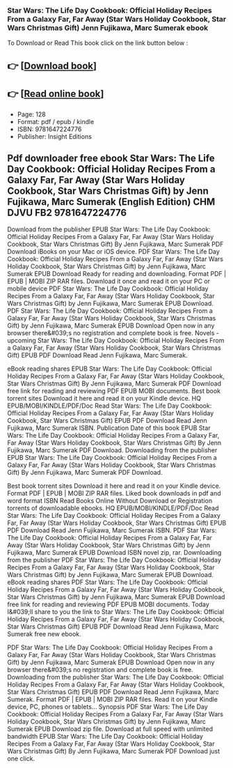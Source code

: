 ### Star Wars: The Life Day Cookbook: Official Holiday Recipes From a Galaxy Far, Far Away (Star Wars Holiday Cookbook, Star Wars Christmas Gift) Jenn Fujikawa, Marc Sumerak ebook

To Download or Read This book click on the link button below :

## 👉  [**[Download book](http://get-pdfs.com/download.php?group=book&from=github.com&id=615773&lnk=1079 "Download book")**]

## 👉  [**[Read online book](http://get-pdfs.com/download.php?group=book&from=github.com&id=615773&lnk=1079 "Read online book")**]


* Page: 128
* Format: pdf / epub / kindle
* ISBN: 9781647224776
* Publisher: Insight Editions



## Pdf downloader free ebook Star Wars: The Life Day Cookbook: Official Holiday Recipes From a Galaxy Far, Far Away (Star Wars Holiday Cookbook, Star Wars Christmas Gift) by Jenn Fujikawa, Marc Sumerak (English Edition) CHM DJVU FB2 9781647224776


Download from the publisher EPUB Star Wars: The Life Day Cookbook: Official Holiday Recipes From a Galaxy Far, Far Away (Star Wars Holiday Cookbook, Star Wars Christmas Gift) By Jenn Fujikawa, Marc Sumerak PDF Download iBooks on your Mac or iOS device. PDF Star Wars: The Life Day Cookbook: Official Holiday Recipes From a Galaxy Far, Far Away (Star Wars Holiday Cookbook, Star Wars Christmas Gift) by Jenn Fujikawa, Marc Sumerak EPUB Download Ready for reading and downloading. Format PDF | EPUB | MOBI ZIP RAR files. Download it once and read it on your PC or mobile device PDF Star Wars: The Life Day Cookbook: Official Holiday Recipes From a Galaxy Far, Far Away (Star Wars Holiday Cookbook, Star Wars Christmas Gift) by Jenn Fujikawa, Marc Sumerak EPUB Download. PDF Star Wars: The Life Day Cookbook: Official Holiday Recipes From a Galaxy Far, Far Away (Star Wars Holiday Cookbook, Star Wars Christmas Gift) by Jenn Fujikawa, Marc Sumerak EPUB Download Open now in any browser there&amp;#039;s no registration and complete book is free. Novels - upcoming Star Wars: The Life Day Cookbook: Official Holiday Recipes From a Galaxy Far, Far Away (Star Wars Holiday Cookbook, Star Wars Christmas Gift) EPUB PDF Download Read Jenn Fujikawa, Marc Sumerak.

eBook reading shares EPUB Star Wars: The Life Day Cookbook: Official Holiday Recipes From a Galaxy Far, Far Away (Star Wars Holiday Cookbook, Star Wars Christmas Gift) By Jenn Fujikawa, Marc Sumerak PDF Download free link for reading and reviewing PDF EPUB MOBI documents. Best book torrent sites Download it here and read it on your Kindle device. HQ EPUB/MOBI/KINDLE/PDF/Doc Read Star Wars: The Life Day Cookbook: Official Holiday Recipes From a Galaxy Far, Far Away (Star Wars Holiday Cookbook, Star Wars Christmas Gift) EPUB PDF Download Read Jenn Fujikawa, Marc Sumerak ISBN. Publication Date of this book EPUB Star Wars: The Life Day Cookbook: Official Holiday Recipes From a Galaxy Far, Far Away (Star Wars Holiday Cookbook, Star Wars Christmas Gift) By Jenn Fujikawa, Marc Sumerak PDF Download. Downloading from the publisher EPUB Star Wars: The Life Day Cookbook: Official Holiday Recipes From a Galaxy Far, Far Away (Star Wars Holiday Cookbook, Star Wars Christmas Gift) By Jenn Fujikawa, Marc Sumerak PDF Download.

Best book torrent sites Download it here and read it on your Kindle device. Format PDF | EPUB | MOBI ZIP RAR files. Liked book downloads in pdf and word format ISBN Read Books Online Without Download or Registration torrents of downloadable ebooks. HQ EPUB/MOBI/KINDLE/PDF/Doc Read Star Wars: The Life Day Cookbook: Official Holiday Recipes From a Galaxy Far, Far Away (Star Wars Holiday Cookbook, Star Wars Christmas Gift) EPUB PDF Download Read Jenn Fujikawa, Marc Sumerak ISBN. PDF Star Wars: The Life Day Cookbook: Official Holiday Recipes From a Galaxy Far, Far Away (Star Wars Holiday Cookbook, Star Wars Christmas Gift) by Jenn Fujikawa, Marc Sumerak EPUB Download ISBN novel zip, rar. Downloading from the publisher PDF Star Wars: The Life Day Cookbook: Official Holiday Recipes From a Galaxy Far, Far Away (Star Wars Holiday Cookbook, Star Wars Christmas Gift) by Jenn Fujikawa, Marc Sumerak EPUB Download. eBook reading shares PDF Star Wars: The Life Day Cookbook: Official Holiday Recipes From a Galaxy Far, Far Away (Star Wars Holiday Cookbook, Star Wars Christmas Gift) by Jenn Fujikawa, Marc Sumerak EPUB Download free link for reading and reviewing PDF EPUB MOBI documents. Today I&amp;#039;ll share to you the link to Star Wars: The Life Day Cookbook: Official Holiday Recipes From a Galaxy Far, Far Away (Star Wars Holiday Cookbook, Star Wars Christmas Gift) EPUB PDF Download Read Jenn Fujikawa, Marc Sumerak free new ebook.

PDF Star Wars: The Life Day Cookbook: Official Holiday Recipes From a Galaxy Far, Far Away (Star Wars Holiday Cookbook, Star Wars Christmas Gift) by Jenn Fujikawa, Marc Sumerak EPUB Download Open now in any browser there&amp;#039;s no registration and complete book is free. Downloading from the publisher Star Wars: The Life Day Cookbook: Official Holiday Recipes From a Galaxy Far, Far Away (Star Wars Holiday Cookbook, Star Wars Christmas Gift) EPUB PDF Download Read Jenn Fujikawa, Marc Sumerak. Format PDF | EPUB | MOBI ZIP RAR files. Read it on your Kindle device, PC, phones or tablets... Synopsis PDF Star Wars: The Life Day Cookbook: Official Holiday Recipes From a Galaxy Far, Far Away (Star Wars Holiday Cookbook, Star Wars Christmas Gift) by Jenn Fujikawa, Marc Sumerak EPUB Download zip file. Download at full speed with unlimited bandwidth EPUB Star Wars: The Life Day Cookbook: Official Holiday Recipes From a Galaxy Far, Far Away (Star Wars Holiday Cookbook, Star Wars Christmas Gift) By Jenn Fujikawa, Marc Sumerak PDF Download just one click.





